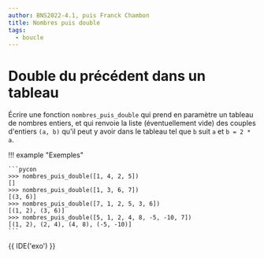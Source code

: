 ```yaml
---
author: BNS2022-4.1, puis Franck Chambon
title: Nombres puis double
tags:
  - boucle
---
```

# Double du précédent dans un tableau

Écrire une fonction `nombres_puis_double` qui prend en paramètre un tableau de nombres entiers, et qui renvoie la liste (éventuellement vide) des couples d'entiers `(a, b)` qu'il peut y avoir dans le tableau tel que `b` suit `a` et `b = 2 * a`.

!!! example "Exemples"

    ```pycon
    >>> nombres_puis_double([1, 4, 2, 5])
    []
    >>> nombres_puis_double([1, 3, 6, 7])
    [(3, 6)]
    >>> nombres_puis_double([7, 1, 2, 5, 3, 6])
    [(1, 2), (3, 6)]
    >>> nombres_puis_double([5, 1, 2, 4, 8, -5, -10, 7])
    [(1, 2), (2, 4), (4, 8), (-5, -10)]
    ```

{{ IDE('exo') }}
